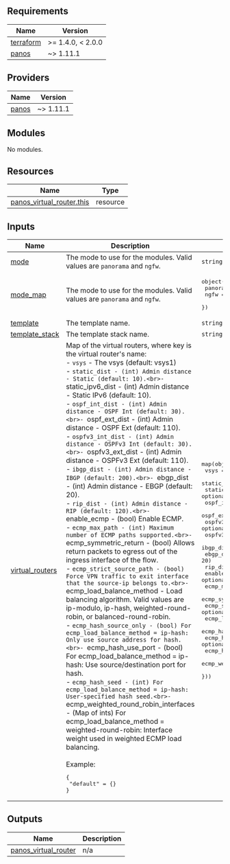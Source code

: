 <!-- BEGINNING OF PRE-COMMIT-TERRAFORM DOCS HOOK -->
## Requirements

| Name | Version |
|------|---------|
| <a name="requirement_terraform"></a> [terraform](#requirement\_terraform) | >= 1.4.0, < 2.0.0 |
| <a name="requirement_panos"></a> [panos](#requirement\_panos) | ~> 1.11.1 |

## Providers

| Name | Version |
|------|---------|
| <a name="provider_panos"></a> [panos](#provider\_panos) | ~> 1.11.1 |

## Modules

No modules.

## Resources

| Name | Type |
|------|------|
| [panos_virtual_router.this](https://registry.terraform.io/providers/PaloAltoNetworks/panos/latest/docs/resources/virtual_router) | resource |

## Inputs

| Name | Description | Type | Default | Required |
|------|-------------|------|---------|:--------:|
| <a name="input_mode"></a> [mode](#input\_mode) | The mode to use for the modules. Valid values are `panorama` and `ngfw`. | `string` | n/a | yes |
| <a name="input_mode_map"></a> [mode\_map](#input\_mode\_map) | The mode to use for the modules. Valid values are `panorama` and `ngfw`. | <pre>object({<br>    panorama = number<br>    ngfw     = number<br>  })</pre> | <pre>{<br>  "ngfw": 1,<br>  "panorama": 0<br>}</pre> | no |
| <a name="input_template"></a> [template](#input\_template) | The template name. | `string` | `"default"` | no |
| <a name="input_template_stack"></a> [template\_stack](#input\_template\_stack) | The template stack name. | `string` | `""` | no |
| <a name="input_virtual_routers"></a> [virtual\_routers](#input\_virtual\_routers) | Map of the virtual routers, where key is the virtual router's name:<br>- `vsys` - The vsys (default: vsys1)<br>- `static_dist - (int) Admin distance - Static (default: 10).<br>- `static\_ipv6\_dist - (int) Admin distance - Static IPv6 (default: 10).<br>- `ospf_int_dist - (int) Admin distance - OSPF Int (default: 30).<br>- `ospf\_ext\_dist - (int) Admin distance - OSPF Ext (default: 110).<br>- `ospfv3_int_dist - (int) Admin distance - OSPFv3 Int (default: 30).<br>- `ospfv3\_ext\_dist - (int) Admin distance - OSPFv3 Ext (default: 110).<br>- `ibgp_dist - (int) Admin distance - IBGP (default: 200).<br>- `ebgp\_dist - (int) Admin distance - EBGP (default: 20).<br>- `rip_dist - (int) Admin distance - RIP (default: 120).<br>- `enable\_ecmp - (bool) Enable ECMP.<br>- `ecmp_max_path - (int) Maximum number of ECMP paths supported.<br>- `ecmp\_symmetric\_return - (bool) Allows return packets to egress out of the ingress interface of the flow.<br>- `ecmp_strict_source_path - (bool) Force VPN traffic to exit interface that the source-ip belongs to.<br>- `ecmp\_load\_balance\_method - Load balancing algorithm. Valid values are ip-modulo, ip-hash, weighted-round-robin, or balanced-round-robin.<br>- `ecmp_hash_source_only - (bool) For ecmp_load_balance_method = ip-hash: Only use source address for hash.<br>- `ecmp\_hash\_use\_port - (bool) For ecmp\_load\_balance\_method = ip-hash: Use source/destination port for hash.<br>- `ecmp_hash_seed - (int) For ecmp_load_balance_method = ip-hash: User-specified hash seed.<br>- `ecmp\_weighted\_round\_robin\_interfaces - (Map of ints) For ecmp\_load\_balance\_method = weighted-round-robin: Interface weight used in weighted ECMP load balancing.<br><br>Example:<pre>{<br>  "default" = {}<br>}</pre> | <pre>map(object({<br>    vsys                                 = optional(string, "vsys1")<br>    static_dist                          = optional(number, 10)<br>    static_ipv6_dist                     = optional(number, 10)<br>    ospf_int_dist                        = optional(number, 30)<br>    ospf_ext_dist                        = optional(number, 110)<br>    ospfv3_int_dist                      = optional(number, 30)<br>    ospfv3_ext_dist                      = optional(number, 110)<br>    ibgp_dist                            = optional(number, 200)<br>    ebgp_dist                            = optional(number, 20)<br>    rip_dist                             = optional(number, 120)<br>    enable_ecmp                          = optional(bool)<br>    ecmp_max_path                        = optional(number)<br>    ecmp_symmetric_return                = optional(bool)<br>    ecmp_strict_source_path              = optional(bool)<br>    ecmp_load_balance_method             = optional(string)<br>    ecmp_hash_source_only                = optional(bool)<br>    ecmp_hash_use_port                   = optional(bool)<br>    ecmp_hash_seed                       = optional(number)<br>    ecmp_weighted_round_robin_interfaces = optional(map(number))<br>  }))</pre> | `{}` | no |

## Outputs

| Name | Description |
|------|-------------|
| <a name="output_panos_virtual_router"></a> [panos\_virtual\_router](#output\_panos\_virtual\_router) | n/a |
<!-- END OF PRE-COMMIT-TERRAFORM DOCS HOOK -->
